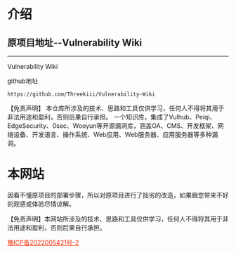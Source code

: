 # 介绍  

## 原项目地址--Vulnerability Wiki

----  

Vulnerability Wiki</br>  

github地址
```
https://github.com/Threekiii/Vulnerability-Wiki
```
【免责声明】
本仓库所涉及的技术、思路和工具仅供学习，任何人不得将其用于非法用途和盈利，否则后果自行承担。
一个知识库，集成了Vulhub、Peiqi、EdgeSecurity、0sec、Wooyun等开源漏洞库，涵盖OA、CMS、开发框架、网络设备、开发语言、操作系统、Web应用、Web服务器、应用服务器等多种漏洞。  

# 本网站

因看不懂原项目的部署步骤，所以对原项目进行了拙劣的改造，如果跟您带来不好的观感或体验尽情谅解。</br>


【免责声明】本网站所涉及的技术、思路和工具仅供学习，任何人不得将其用于非法用途和盈利，否则后果自行承担。

<footer>
<a href="https://beian.miit.gov.cn"  style="color:#f72b07" target="_blank">豫ICP备2022005421号-2</a>
</footer>